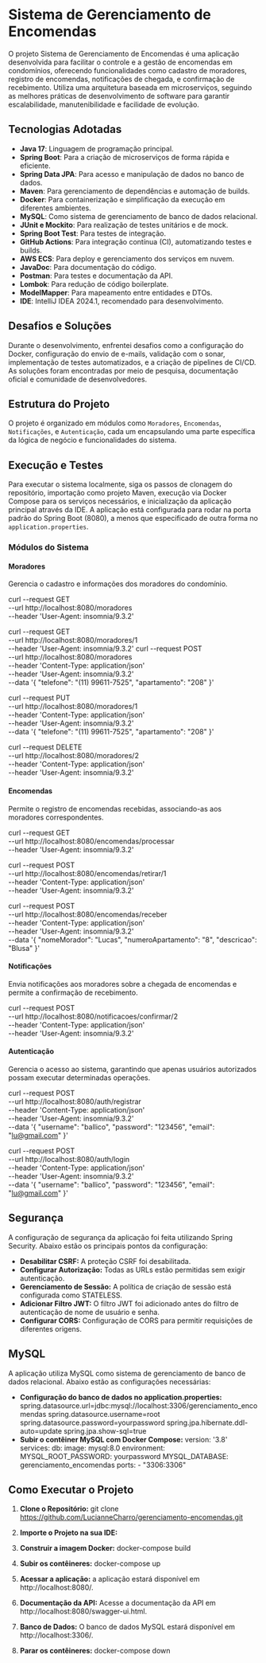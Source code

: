 # Sistema de Gerenciamento de Encomendas

O projeto Sistema de Gerenciamento de Encomendas é uma aplicação desenvolvida para facilitar o controle e a gestão de encomendas em condomínios, oferecendo funcionalidades como cadastro de moradores, registro de encomendas, notificações de chegada, e confirmação de recebimento. Utiliza uma arquitetura baseada em microserviços, seguindo as melhores práticas de desenvolvimento de software para garantir escalabilidade, manutenibilidade e facilidade de evolução.

## Tecnologias Adotadas

- **Java 17**: Linguagem de programação principal.
- **Spring Boot**: Para a criação de microserviços de forma rápida e eficiente.
- **Spring Data JPA**: Para acesso e manipulação de dados no banco de dados.
- **Maven**: Para gerenciamento de dependências e automação de builds.
- **Docker**: Para containerização e simplificação da execução em diferentes ambientes.
- **MySQL**: Como sistema de gerenciamento de banco de dados relacional.
- **JUnit e Mockito**: Para realização de testes unitários e de mock.
- **Spring Boot Test**: Para testes de integração.
- **GitHub Actions**: Para integração contínua (CI), automatizando testes e builds.
- **AWS ECS**: Para deploy e gerenciamento dos serviços em nuvem.
- **JavaDoc**: Para documentação do código.
- **Postman**: Para testes e documentação da API.
- **Lombok**: Para redução de código boilerplate.
- **ModelMapper**: Para mapeamento entre entidades e DTOs.
- **IDE**: IntelliJ IDEA 2024.1, recomendado para desenvolvimento.

## Desafios e Soluções
Durante o desenvolvimento, enfrentei desafios como a configuração do Docker,  configuração do envio de e-mails, validação com o sonar, implementação de testes automatizados, e a criação de pipelines de CI/CD. As soluções foram encontradas por meio de pesquisa, documentação oficial e comunidade de desenvolvedores.

## Estrutura do Projeto
O projeto é organizado em módulos como `Moradores`, `Encomendas`, `Notificações`, e `Autenticação`, cada um encapsulando uma parte específica da lógica de negócio e funcionalidades do sistema.

## Execução e Testes
Para executar o sistema localmente, siga os passos de clonagem do repositório, importação como projeto Maven, execução via Docker Compose para os serviços necessários, e inicialização da aplicação principal através da IDE. A aplicação está configurada para rodar na porta padrão do Spring Boot (8080), a menos que especificado de outra forma no `application.properties`.

### Módulos do Sistema

#### Moradores
Gerencia o cadastro e informações dos moradores do condomínio.

curl --request GET \
--url http://localhost:8080/moradores \
--header 'User-Agent: insomnia/9.3.2'

curl --request GET \
--url http://localhost:8080/moradores/1 \
--header 'User-Agent: insomnia/9.3.2'
curl --request POST \
--url http://localhost:8080/moradores \
--header 'Content-Type: application/json' \
--header 'User-Agent: insomnia/9.3.2' \
--data '{
"telefone": "(11) 99611-7525",
"apartamento": "208"
}'

curl --request PUT \
--url http://localhost:8080/moradores/1 \
--header 'Content-Type: application/json' \
--header 'User-Agent: insomnia/9.3.2' \
--data '{
"telefone": "(11) 99611-7525",
"apartamento": "208"
}'

curl --request DELETE \
--url http://localhost:8080/moradores/2 \
--header 'Content-Type: application/json' \
--header 'User-Agent: insomnia/9.3.2'

#### Encomendas
Permite o registro de encomendas recebidas, associando-as aos moradores correspondentes.

curl --request GET \
--url http://localhost:8080/encomendas/processar \
--header 'User-Agent: insomnia/9.3.2'

curl --request POST \
--url http://localhost:8080/encomendas/retirar/1 \
--header 'Content-Type: application/json' \
--header 'User-Agent: insomnia/9.3.2'

curl --request POST \
--url http://localhost:8080/encomendas/receber \
--header 'Content-Type: application/json' \
--header 'User-Agent: insomnia/9.3.2' \
--data '{
"nomeMorador": "Lucas",
"numeroApartamento": "8",
"descricao": "Blusa"
}'

#### Notificações
Envia notificações aos moradores sobre a chegada de encomendas e permite a confirmação de recebimento.

curl --request POST \
--url http://localhost:8080/notificacoes/confirmar/2 \
--header 'Content-Type: application/json' \
--header 'User-Agent: insomnia/9.3.2'

#### Autenticação
Gerencia o acesso ao sistema, garantindo que apenas usuários autorizados possam executar determinadas operações.

curl --request POST \
--url http://localhost:8080/auth/registrar \
--header 'Content-Type: application/json' \
--header 'User-Agent: insomnia/9.3.2' \
--data '{
"username": "ballico",
"password": "123456",
"email": "lu@gmail.com"
}'

curl --request POST \
--url http://localhost:8080/auth/login \
--header 'Content-Type: application/json' \
--header 'User-Agent: insomnia/9.3.2' \
--data '{
"username": "ballico",
"password": "123456",
"email": "lu@gmail.com"
}'

## Segurança

A configuração de segurança da aplicação foi feita utilizando Spring Security. Abaixo estão os principais pontos da configuração:  

- **Desabilitar CSRF:** A proteção CSRF foi desabilitada.
- **Configurar Autorização:** Todas as URLs estão permitidas sem exigir autenticação.
- **Gerenciamento de Sessão:** A política de criação de sessão está configurada como STATELESS.
- **Adicionar Filtro JWT:** O filtro JWT foi adicionado antes do filtro de autenticação de nome de usuário e senha.
- **Configurar CORS:** Configuração de CORS para permitir requisições de diferentes origens.

## MySQL

A aplicação utiliza MySQL como sistema de gerenciamento de banco de dados relacional. Abaixo estão as configurações necessárias:  
- **Configuração do banco de dados no application.properties:**  spring.datasource.url=jdbc:mysql://localhost:3306/gerenciamento_encomendas spring.datasource.username=root spring.datasource.password=yourpassword spring.jpa.hibernate.ddl-auto=update spring.jpa.show-sql=true
- **Subir o contêiner MySQL com Docker Compose:** version: '3.8' services: db: image: mysql:8.0 environment: MYSQL_ROOT_PASSWORD: yourpassword MYSQL_DATABASE: gerenciamento_encomendas ports: - "3306:3306"

## Como Executar o Projeto

1. **Clone o Repositório:**
   git clone https://github.com/LucianneCharro/gerenciamento-encomendas.git

2. **Importe o Projeto na sua IDE:**

3. **Construir a imagem  Docker:**
   docker-compose build

4. **Subir os contêineres:**
   docker-compose up

5. **Acessar a aplicação:**
   a aplicação estará disponível em http://localhost:8080/.

6. **Documentação da API:**
    Acesse a documentação da API em http://localhost:8080/swagger-ui.html.

7. **Banco de Dados:**
   O banco de dados MySQL estará disponível em http://localhost:3306/.

8. **Parar os contêineres:**
    docker-compose down

